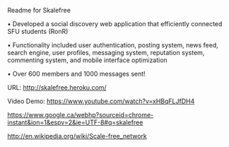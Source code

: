 Readme for Skalefree

•	Developed a social discovery web application that efficiently connected SFU students (RonR)

•	Functionality included user authentication, posting system, news feed, search engine, user profiles, messaging system, reputation system, commenting system, and mobile interface optimization

•	Over 600 members and 1000 messages sent!

URL: http://skalefree.heroku.com/

Video Demo: https://www.youtube.com/watch?v=xHBqFLJfDH4

https://www.google.ca/webhp?sourceid=chrome-instant&ion=1&espv=2&ie=UTF-8#q=skalefree

http://en.wikipedia.org/wiki/Scale-free_network
